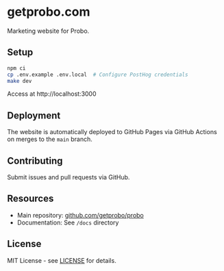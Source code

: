 # getprobo.com

Marketing website for Probo.

## Setup

```bash
npm ci
cp .env.example .env.local  # Configure PostHog credentials
make dev
```

Access at http://localhost:3000

## Deployment

The website is automatically deployed to GitHub Pages via GitHub Actions on merges to the `main` branch.

## Contributing

Submit issues and pull requests via GitHub.

## Resources

- Main repository: [github.com/getprobo/probo](https://github.com/getprobo/probo)
- Documentation: See `/docs` directory

## License

MIT License - see [LICENSE](LICENSE) for details.

